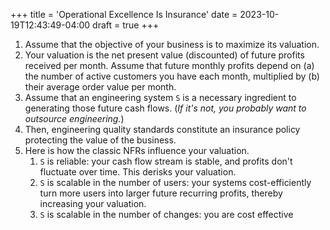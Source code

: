 +++
title = 'Operational Excellence Is Insurance'
date = 2023-10-19T12:43:49-04:00
draft = true
+++

1. Assume that the objective of your business is to maximize its valuation. 
2. Your valuation is the net present value (discounted) of future profits received per month. Assume that future monthly profits depend on (a) the number of active customers you have each month, multiplied by (b) their average order value per month.
2. Assume that an engineering system `S` is a necessary ingredient to generating those future cash flows. (_If it's not, you probably want to outsource engineering._)
3. Then, engineering quality standards constitute an insurance policy protecting the value of the business.
4. Here is how the classic NFRs influence your valuation. 
    1. `S` is reliable: your cash flow stream is stable, and profits don't fluctuate over time. This derisks your valuation.
    2. `S` is scalable in the number of users: your systems cost-efficiently turn more users into larger future recurring profits, thereby increasing your valuation.
    3. `S` is scalable in the number of changes: you are cost effective
